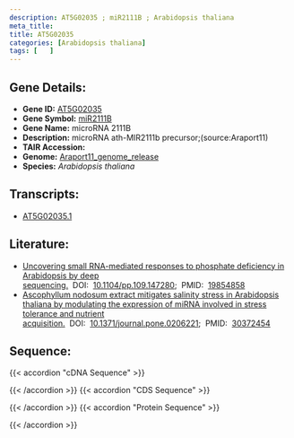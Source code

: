 ```yaml
---
description: AT5G02035 ; miR2111B ; Arabidopsis thaliana
meta_title:
title: AT5G02035
categories: [Arabidopsis thaliana]
tags: [   ]
---
```


## Gene Details:
- **Gene ID:** [AT5G02035](https://www.arabidopsis.org/locus?name=AT5G02035)
- **Gene Symbol:** <u>miR2111B</u>
- **Gene Name:** microRNA 2111B
- **Description:**   microRNA ath-MIR2111b precursor;(source:Araport11)
- **TAIR Accession:** 
- **Genome:** [Araport11_genome_release](https://www.arabidopsis.org/download/list?dir=Genes%2FAraport11_genome_release)
- **Species:** *Arabidopsis thaliana*

## Transcripts:
   -  [AT5G02035.1](https://www.arabidopsis.org/gene?name=AT5G02035.1)
## Literature:
   - [Uncovering small RNA-mediated responses to phosphate deficiency in Arabidopsis by  deep sequencing.](https://www.doi.org/10.1104/pp.109.147280)&nbsp;&nbsp;DOI:&nbsp;&nbsp;[10.1104/pp.109.147280](https://www.doi.org/10.1104/pp.109.147280);&nbsp;&nbsp;PMID:&nbsp;&nbsp;[19854858](https://pubmed.ncbi.nlm.nih.gov/19854858/)
   - [Ascophyllum nodosum extract mitigates salinity stress in Arabidopsis thaliana by  modulating the expression of miRNA involved in stress tolerance and nutrient  acquisition.](https://www.doi.org/10.1371/journal.pone.0206221)&nbsp;&nbsp;DOI:&nbsp;&nbsp;[10.1371/journal.pone.0206221](https://www.doi.org/10.1371/journal.pone.0206221);&nbsp;&nbsp;PMID:&nbsp;&nbsp;[30372454](https://pubmed.ncbi.nlm.nih.gov/30372454/)
## Sequence:
{{< accordion "cDNA Sequence" >}}

{{< /accordion >}}
{{< accordion "CDS Sequence" >}}

{{< /accordion >}}
{{< accordion "Protein Sequence" >}}

{{< /accordion >}}
